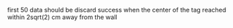 first 50 data should be discard
success when the center of the tag reached within 2sqrt(2) cm away from the wall